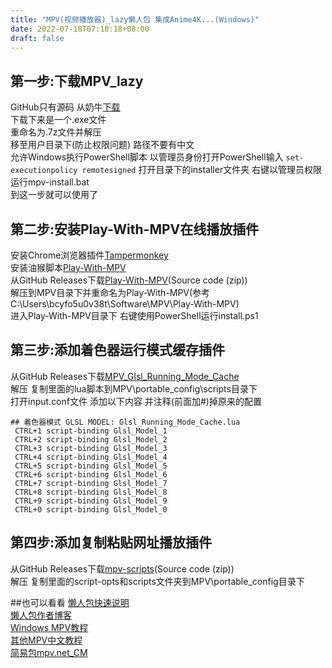 ```yaml
---
title: "MPV(视频播放器)_lazy懒人包 集成Anime4K...(Windows)"
date: 2022-07-18T07:10:18+08:00
draft: false
---
```


## 第一步:下载MPV_lazy

GitHub只有源码 从奶牛[下载](https://hooke007.cowtransfer.com/s/143a3d6e402540)  
下载下来是一个.exe文件  
重命名为.7z文件并解压  
移至用户目录下(防止权限问题) 路径不要有中文  
允许Windows执行PowerShell脚本 以管理员身份打开PowerShell输入
`set-executionpolicy remotesigned`
打开目录下的installer文件夹 右键以管理员权限运行mpv-install.bat  
到这一步就可以使用了

## 第二步:安装Play-With-MPV在线播放插件

安装Chrome浏览器插件[Tampermonkey](https://chrome.google.com/webstore/detail/tampermonkey/dhdgffkkebhmkfjojejmpbldmpobfkfo?hl=zh-CN)  
安装油猴脚本[Play-With-MPV](https://greasyfork.org/zh-CN/scripts/444056-play-with-mpv)  
从GitHub Releases下载[Play-With-MPV](https://github.com/LuckyPuppy514/Play-With-MPV/releases)(Source code (zip))  
解压到MPV目录下并重命名为Play-With-MPV(参考C:\Users\bcyfo5u0v38t\Software\MPV\Play-With-MPV)  
进入Play-With-MPV目录下 右键使用PowerShell运行install.ps1

## 第三步:添加着色器运行模式缓存插件

从GitHub
Releases下载[MPV_Glsl_Running_Mode_Cache](https://github.com/LuckyPuppy514/MPV_Glsl_Running_Mode_Cache/releases/tag/v1.0.0)  
解压 复制里面的lua脚本到MPV\portable_config\scripts目录下  
打开input.conf文件 添加以下内容 并注释(前面加#)掉原来的配置

```
## 着色器模式 GLSL MODEL: Glsl_Running_Mode_Cache.lua
 CTRL+1 script-binding Glsl_Model_1
 CTRL+2 script-binding Glsl_Model_2
 CTRL+3 script-binding Glsl_Model_3
 CTRL+4 script-binding Glsl_Model_4
 CTRL+5 script-binding Glsl_Model_5
 CTRL+6 script-binding Glsl_Model_6
 CTRL+7 script-binding Glsl_Model_7
 CTRL+8 script-binding Glsl_Model_8
 CTRL+9 script-binding Glsl_Model_9
 CTRL+0 script-binding Glsl_Model_0
```

## 第四步:添加复制粘贴网址播放插件

从GitHub Releases下载[mpv-scripts](https://github.com/Eisa01/mpv-scripts/releases)(Source code (zip))  
解压 复制里面的script-opts和scripts文件夹到MPV\portable_config目录下

##也可以看看
[懒人包快速说明](https://hooke007.github.io/mpv-lazy/%5B00%5D_%E6%87%92%E4%BA%BA%E5%8C%85%E5%BF%AB%E9%80%9F%E8%AF%B4%E6%98%8E.html)  
[懒人包作者博客](https://hooke007.github.io/index2#index2-of-hooke007)  
[Windows MPV教程](https://hooke007.github.io/unofficial/mpv_start.html)  
[其他MPV中文教程](https://github.com/hooke007/mpv_doc-CN)  
[简易包mpv.net_CM](https://github.com/hooke007/mpv.net_CM)  